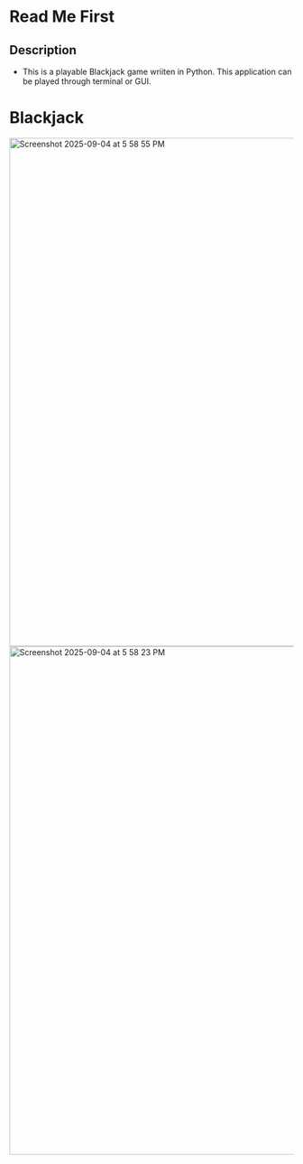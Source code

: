 # Read Me First
## Description
* This is a playable Blackjack game wriiten in Python. This application can be played through terminal or GUI.

# Blackjack
  <img width="900" alt="Screenshot 2025-09-04 at 5 58 55 PM" src="https://github.com/user-attachments/assets/5f99237f-c74c-4101-a0c1-63d45ed75b62" />
  <img width="900" alt="Screenshot 2025-09-04 at 5 58 23 PM" src="https://github.com/user-attachments/assets/89b56701-935e-4b5c-8c8a-f2f079dfd62e" />
